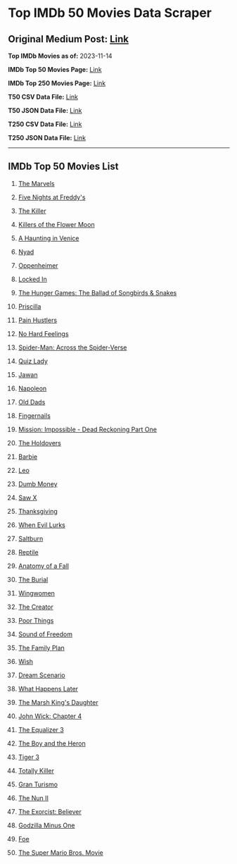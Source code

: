 # Top IMDb 50 Movies Data Scraper

## Original Medium Post: [Link](https://medium.com/@nishantsahoo/which-movie-should-i-watch-5c83a3c0f5b1)

**Top IMDb Movies as of:** 2023-11-14

**IMDb Top 50 Movies Page:** [Link](http://www.imdb.com/search/title?release_date=2023,2023&title_type=feature)

**IMDb Top 250 Movies Page:** [Link](https://www.imdb.com/chart/top/)

**T50 CSV Data File:** [Link](/Data/T50/data.csv)

**T50 JSON Data File:** [Link](/Data/T50/data.json)

**T250 CSV Data File:** [Link](/Data/T250/data.csv)

**T250 JSON Data File:** [Link](/Data/T250/data.json)

---

## IMDb Top 50 Movies List

1. [The Marvels](https://www.imdb.com/title/tt10676048/?ref_=adv_li_tt)

2. [Five Nights at Freddy's](https://www.imdb.com/title/tt4589218/?ref_=adv_li_tt)

3. [The Killer](https://www.imdb.com/title/tt1136617/?ref_=adv_li_tt)

4. [Killers of the Flower Moon](https://www.imdb.com/title/tt5537002/?ref_=adv_li_tt)

5. [A Haunting in Venice](https://www.imdb.com/title/tt22687790/?ref_=adv_li_tt)

6. [Nyad](https://www.imdb.com/title/tt5302918/?ref_=adv_li_tt)

7. [Oppenheimer](https://www.imdb.com/title/tt15398776/?ref_=adv_li_tt)

8. [Locked In](https://www.imdb.com/title/tt24870072/?ref_=adv_li_tt)

9. [The Hunger Games: The Ballad of Songbirds & Snakes](https://www.imdb.com/title/tt10545296/?ref_=adv_li_tt)

10. [Priscilla](https://www.imdb.com/title/tt22041854/?ref_=adv_li_tt)

11. [Pain Hustlers](https://www.imdb.com/title/tt15257160/?ref_=adv_li_tt)

12. [No Hard Feelings](https://www.imdb.com/title/tt15671028/?ref_=adv_li_tt)

13. [Spider-Man: Across the Spider-Verse](https://www.imdb.com/title/tt9362722/?ref_=adv_li_tt)

14. [Quiz Lady](https://www.imdb.com/title/tt13405810/?ref_=adv_li_tt)

15. [Jawan](https://www.imdb.com/title/tt15354916/?ref_=adv_li_tt)

16. [Napoleon](https://www.imdb.com/title/tt13287846/?ref_=adv_li_tt)

17. [Old Dads](https://www.imdb.com/title/tt18394190/?ref_=adv_li_tt)

18. [Fingernails](https://www.imdb.com/title/tt13968674/?ref_=adv_li_tt)

19. [Mission: Impossible - Dead Reckoning Part One](https://www.imdb.com/title/tt9603212/?ref_=adv_li_tt)

20. [The Holdovers](https://www.imdb.com/title/tt14849194/?ref_=adv_li_tt)

21. [Barbie](https://www.imdb.com/title/tt1517268/?ref_=adv_li_tt)

22. [Leo](https://www.imdb.com/title/tt15654328/?ref_=adv_li_tt)

23. [Dumb Money](https://www.imdb.com/title/tt13957560/?ref_=adv_li_tt)

24. [Saw X](https://www.imdb.com/title/tt21807222/?ref_=adv_li_tt)

25. [Thanksgiving](https://www.imdb.com/title/tt1448754/?ref_=adv_li_tt)

26. [When Evil Lurks](https://www.imdb.com/title/tt16300962/?ref_=adv_li_tt)

27. [Saltburn](https://www.imdb.com/title/tt17351924/?ref_=adv_li_tt)

28. [Reptile](https://www.imdb.com/title/tt13274016/?ref_=adv_li_tt)

29. [Anatomy of a Fall](https://www.imdb.com/title/tt17009710/?ref_=adv_li_tt)

30. [The Burial](https://www.imdb.com/title/tt5648882/?ref_=adv_li_tt)

31. [Wingwomen](https://www.imdb.com/title/tt21638298/?ref_=adv_li_tt)

32. [The Creator](https://www.imdb.com/title/tt11858890/?ref_=adv_li_tt)

33. [Poor Things](https://www.imdb.com/title/tt14230458/?ref_=adv_li_tt)

34. [Sound of Freedom](https://www.imdb.com/title/tt7599146/?ref_=adv_li_tt)

35. [The Family Plan](https://www.imdb.com/title/tt16431870/?ref_=adv_li_tt)

36. [Wish](https://www.imdb.com/title/tt11304740/?ref_=adv_li_tt)

37. [Dream Scenario](https://www.imdb.com/title/tt21942866/?ref_=adv_li_tt)

38. [What Happens Later](https://www.imdb.com/title/tt19890316/?ref_=adv_li_tt)

39. [The Marsh King's Daughter](https://www.imdb.com/title/tt8002382/?ref_=adv_li_tt)

40. [John Wick: Chapter 4](https://www.imdb.com/title/tt10366206/?ref_=adv_li_tt)

41. [The Equalizer 3](https://www.imdb.com/title/tt17024450/?ref_=adv_li_tt)

42. [The Boy and the Heron](https://www.imdb.com/title/tt6587046/?ref_=adv_li_tt)

43. [Tiger 3](https://www.imdb.com/title/tt18411490/?ref_=adv_li_tt)

44. [Totally Killer](https://www.imdb.com/title/tt11426232/?ref_=adv_li_tt)

45. [Gran Turismo](https://www.imdb.com/title/tt4495098/?ref_=adv_li_tt)

46. [The Nun II](https://www.imdb.com/title/tt10160976/?ref_=adv_li_tt)

47. [The Exorcist: Believer](https://www.imdb.com/title/tt12921446/?ref_=adv_li_tt)

48. [Godzilla Minus One](https://www.imdb.com/title/tt23289160/?ref_=adv_li_tt)

49. [Foe](https://www.imdb.com/title/tt8258502/?ref_=adv_li_tt)

50. [The Super Mario Bros. Movie](https://www.imdb.com/title/tt6718170/?ref_=adv_li_tt)
